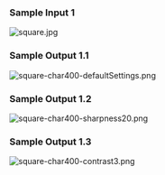 ### Sample Input 1
![square.jpg](https://github.com/pandragama/pandragama/blob/main/sample-inputs/square.jpg?raw=true)

### Sample Output 1.1
![square-char400-defaultSettings.png](https://github.com/pandragama/pandragama/blob/main/sample-outputs/square-char400-defaultSettings.png?raw=true)

### Sample Output 1.2
![square-char400-sharpness20.png](https://github.com/pandragama/pandragama/blob/main/sample-outputs/square-char400-sharpness20.png?raw=true)

### Sample Output 1.3
![square-char400-contrast3.png](https://github.com/pandragama/pandragama/blob/main/sample-outputs/square-char400-contrast3.png?raw=true)
